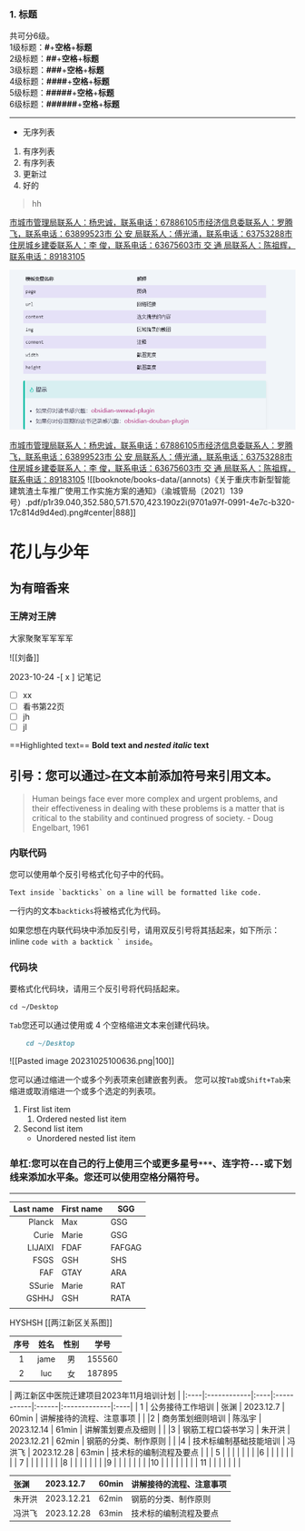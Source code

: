 ### 1. 标题

共可分6级。  
1级标题：**#**+**空格**+**标题**  
2级标题：**##**+**空格**+**标题**  
3级标题：**###**+**空格**+**标题**  
4级标题：**####**+**空格**+**标题**  
5级标题：**#####**+**空格**+**标题**  
6级标题：**######**+**空格**+**标题**

---
- 无序列表
1. 有序列表
2. 有序列表
3. 更新过
4. 好的
> hh


[市城市管理局联系人：杨忠诚，联系电话：67886105市经济信息委联系人：罗腾飞，联系电话：63899523市 公 安 局联系人：傅光涌，联系电话：63753288市住房城乡建委联系人：李 俊，联系电话：63675603市 交 通 局联系人：陈祖辉，联系电话：89183105](obsidian://booknote?type=annotation&book=%E3%80%8A%E5%85%B3%E4%BA%8E%E9%87%8D%E5%BA%86%E5%B8%82%E6%96%B0%E5%9E%8B%E6%99%BA%E8%83%BD%E5%BB%BA%E7%AD%91%E6%B8%A3%E5%9C%9F%E8%BD%A6%E6%8E%A8%E5%B9%BF%E4%BD%BF%E7%94%A8%E5%B7%A5%E4%BD%9C%E5%AE%9E%E6%96%BD%E6%96%B9%E6%A1%88%E7%9A%84%E9%80%9A%E7%9F%A5%E3%80%8B%EF%BC%88%E6%B8%9D%E5%9F%8E%E7%AE%A1%E5%B1%80%E3%80%942021%E3%80%95139%E5%8F%B7%EF%BC%89.pdf&id=b59980f2-4e54-757b-5922-e3f3a3ce9f4a&page=1&rect=111.359,153.214,495.596,290.775)

![image-20231202174008304](https://raw.githubusercontent.com/jiaxisky/obsidian_image/master/image-20231202174008304.png)

[市城市管理局联系人：杨忠诚，联系电话：67886105市经济信息委联系人：罗腾飞，联系电话：63899523市 公 安 局联系人：傅光涌，联系电话：63753288市住房城乡建委联系人：李 俊，联系电话：63675603市 交 通 局联系人：陈祖辉，联系电话：89183105](obsidian://booknote?type=annotation&book=%E3%80%8A%E5%85%B3%E4%BA%8E%E9%87%8D%E5%BA%86%E5%B8%82%E6%96%B0%E5%9E%8B%E6%99%BA%E8%83%BD%E5%BB%BA%E7%AD%91%E6%B8%A3%E5%9C%9F%E8%BD%A6%E6%8E%A8%E5%B9%BF%E4%BD%BF%E7%94%A8%E5%B7%A5%E4%BD%9C%E5%AE%9E%E6%96%BD%E6%96%B9%E6%A1%88%E7%9A%84%E9%80%9A%E7%9F%A5%E3%80%8B%EF%BC%88%E6%B8%9D%E5%9F%8E%E7%AE%A1%E5%B1%80%E3%80%942021%E3%80%95139%E5%8F%B7%EF%BC%89.pdf&id=b59980f2-4e54-757b-5922-e3f3a3ce9f4a&page=1&rect=111.359,153.214,495.596,290.775)
![[booknote/books-data/(annots)《关于重庆市新型智能建筑渣土车推广使用工作实施方案的通知》（渝城管局〔2021〕139号）.pdf/p1r39.040,352.580,571.570,423.190z2i(9701a97f-0991-4e7c-b320-17c814d9d4ed).png#center|888]]


# 花儿与少年
## 为有暗香来
### 王牌对王牌
大家聚聚军军军军

![[刘备]]

2023-10-24
-[ x ] 记笔记

- [  ] xx
- [ ] 看书第22页
- [ ] jh
- [ ] jl

==Highlighted text==
**Bold text and _nested italic_ text**
##  引号：您可以通过`>`在文本前添加符号来引用文本。
> Human beings face ever more complex and urgent problems, and their effectiveness in dealing with these problems is a matter that is critical to the stability and continued progress of society. 
> \- Doug Engelbart, 1961

### 内联代码

您可以使用单个反引号格式化句子中的代码。

```
Text inside `backticks` on a line will be formatted like code.
```

一行内的文本`backticks`将被格式化为代码。

如果您想在内联代码块中添加反引号，请用双反引号将其括起来，如下所示： inline ``code with a backtick ` inside``。

### 代码块

要格式化代码块，请用三个反引号将代码括起来。


```
cd ~/Desktop
```
`Tab`您还可以通过使用或 4 个空格缩进文本来创建代码块。

```md
    cd ~/Desktop
```
![[Pasted image 20231025100636.png|100]]

您可以通过缩进一个或多个列表项来创建嵌套列表。
您可以按`Tab`或`Shift+Tab`来缩进或取消缩进一个或多个选定的列表项。
1. First list item
	1. Ordered nested list item
2. Second list item
	- Unordered nested list item
### 单杠:您可以在自己的行上使用三个或更多星号`***`、连字符`---`或下划线来添加水平条。您还可以使用空格分隔符号。
***
| Last name | First name | SGG    |
| ---------:| ---------- | ------ |
|    Planck | Max        | GSG    |
|     Curie | Marie      | GSG    |
|   LIJAIXI | FDAF       | FAFGAG |
|      FSGS | GSH        | SHS    |
|       FAF | GTAY       | ARA    |
|    SSurie | Marie      | RAT    |
|     GSHHJ | GSH        | RATA   |
|           |            |        |
HYSHSH
[[两江新区关系图]]

|  序号  |  姓名    |  性别  |  学号      |
|:----:|:------:|:----:|:--------:|
|    1 |  jame  |  男   |  155560  |
|   2  |  luc   |  女   |  187895  |  

| 两江新区中医院迁建项目2023年11月培训计划      |
|:----|:------------|:----|:-----------|:------|:-------------|:----|
| 1 | 公务接待工作培训    | 张渊  |  2023.12.7 | 60min | 讲解接待的流程、注意事项 |     |
|2 | 商务策划细则培训    | 陈泓宇 | 2023.12.14 | 61min | 讲解策划要点及细则    |     |
|3 | 钢筋工程口袋书学习   | 朱开洪 | 2023.12.21 | 62min | 钢筋的分类、制作原则   |     |
|4 | 技术标编制基础技能培训 | 冯洪飞 | 2023.12.28 | 63min | 技术标的编制流程及要点  |     |
| 5 |             |     |            |       |              |     |
|6 |             |     |            |       |              |     |
| 7 |             |     |            |       |              |     |
|8 |             |     |            |       |              |     |
|9 |             |     |            |       |              |     |
|10 |             |     |            |       |              |     |
| 11 |             |     |            |       |              |     |  

   
| **张渊**  |  2023.12.7 | 60min | 讲解接待的流程、注意事项 |
|:----|:-----------|:------|:-------------|
| 朱开洪 | 2023.12.21 | 62min | 钢筋的分类、制作原则   |
| 冯洪飞 | 2023.12.28 | 63min | 技术标的编制流程及要点  |  
